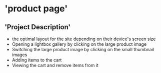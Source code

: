 # 'product page' 

## 'Project Description'
- the optimal layout for the site depending on their device's screen size
- Opening a lightbox gallery by clicking on the large product image
- Switching the large product image by clicking on the small thumbnail images
- Adding items to the cart
- Viewing the cart and remove items from it
